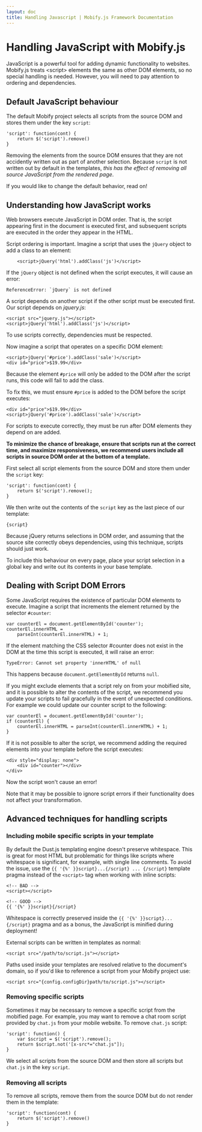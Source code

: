 ```yaml
---
layout: doc
title: Handling Javascript | Mobify.js Framework Documentation
---
```


# Handling JavaScript with Mobify.js

JavaScript is a powerful tool for adding dynamic functionality to
websites. Mobify.js treats \<script\> elements the same as other DOM
elements, so no special handling is needed. However, you will need to
pay attention to ordering and dependencies.

## Default JavaScript behaviour

The default Mobify project selects all scripts from the source DOM and
stores them under the key `script`:

    'script': function(cont) {
        return $('script').remove()
    }

Removing the elements from the source DOM ensures that they are not
accidently written out as part of another selection. Because `script` is
not written out by default in the templates, *this has the effect of
removing all source JavaScript from the rendered page*.

If you would like to change the default behavior, read on!

## Understanding how JavaScript works

Web browsers execute JavaScript in DOM order. That is, the script
appearing first in the document is executed first, and subsequent
scripts are executed in the order they appear in the HTML.

Script ordering is important. Imagine a script that uses the `jQuery`
object to add a class to an element:

        <script>jQuery('html').addClass('js')</script>

If the `jQuery` object is not defined when the script executes, it will
cause an error:

    ReferenceError: `jQuery` is not defined

A script depends on another script if the other script must be executed
first. Our script depends on _jquery.js_:

    <script src="jquery.js"></script>
    <script>jQuery('html').addClass('js')</script>

To use scripts correctly, dependencies must be respected.

Now imagine a script that operates on a specific DOM element:

    <script>jQuery('#price').addClass('sale')</script>
    <div id="price">$19.99</div>

Because the element `#price` will only be added to the DOM after the
script runs, this code will fail to add the class.

To fix this, we must ensure `#price` is added to the DOM before the
script executes:

    <div id="price">$19.99</div>
    <script>jQuery('#price').addClass('sale')</script>

For scripts to execute correctly, they must be run after DOM elements
they depend on are added.

**To minimize the chance of breakage, ensure that scripts run at the
correct time, and maximize responsiveness, we recommend users include
all scripts in source DOM order at the bottom of a template.**

First select all script elements from the source DOM and store them
under the `script` key:

    'script': function(cont) {
        return $('script').remove();
    }

We then write out the contents of the `script` key as the last piece of
our template:

    {script}

Because jQuery returns selections in DOM order, and assuming that the
source site correctly obeys dependencies, using this technique, scripts
should just work.

To include this behaviour on every page, place your script selection in
a global key and write out its contents in your base template.

## Dealing with Script DOM Errors

Some JavaScript requires the existence of particular DOM elements to
execute. Imagine a script that increments the element returned by the
selector `#counter`:

    var counterEl = document.getElementById('counter');
    counterEl.innerHTML =
        parseInt(counterEl.innerHTML) + 1;

If the element matching the CSS selector \#counter does not exist in the
DOM at the time this script is executed, it will raise an error:

    TypeError: Cannot set property 'innerHTML' of null

This happens because `document.getElementById` returns `null`.

If you might exclude elements that a script rely on from your mobified
site, and it is possible to alter the contents of the script, we
recommend you update your scripts to fail gracefully in the event of
unexpected conditions. For example we could update our counter script to
the following:

    var counterEl = document.getElementById('counter');
    if (counterEl) {
        counterEl.innerHTML = parseInt(counterEl.innerHTML) + 1;
    }

If it is not possible to alter the script, we recommend adding the
required elements into your template before the script executes:

    <div style="display: none">
        <div id="counter"></div>
    </div>

Now the script won't cause an error!

Note that it may be possible to ignore script errors if their
functionality does not affect your transformation.

Advanced techniques for handling scripts
----------------------------------------

### Including mobile specific scripts in your template

By default the Dust.js templating engine doesn't preserve whitespace.
This is great for most HTML but problematic for things like scripts
where whitespace is significant, for example, with single line comments.
To avoid the issue, use the `{{ '{%' }}script}...{/script} ... {/script}` template pragma
instead of the `<script>` tag when working with inline scripts:

    <!-- BAD -->
    <script></script>

    <!-- GOOD -->
    {{ '{%' }}script}{/script}

Whitespace is correctly preserved inside the `{{ '{%' }}script}...{/script}` pragma and as a
bonus, the JavaScript is minified during deployment!

External scripts can be written in templates as normal:

    <script src="/path/to/script.js"></script>

Paths used inside your templates are resolved relative to the document's
domain, so if you'd like to reference a script from your Mobify project
use:

    <script src="{config.configDir}path/to/script.js"></script>

### Removing specific scripts

Sometimes it may be necessary to remove a specific script from the
mobified page. For example, you may want to remove a chat room script
provided by `chat.js` from your mobile website. To remove `chat.js`
script:

    'script': function() {
        var $script = $('script').remove();
        return $script.not('[x-src*="chat.js"]);
    }

We select all scripts from the source DOM and then store all scripts but
`chat.js` in the key `script`.

### Removing all scripts

To remove all scripts, remove them from the source DOM but do not render
them in the template:

    'script': function(cont) {
        return $('script').remove()
    }
